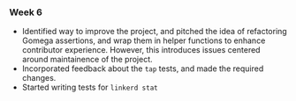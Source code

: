 ### Week 6

- Identified way to improve the project, and pitched the idea of refactoring Gomega assertions, and wrap them in
helper functions to enhance contributor experience. However, this introduces issues centered around maintainence of
the project.
- Incorporated feedback about the `tap` tests, and made the required changes.
- Started writing tests for `linkerd stat`
